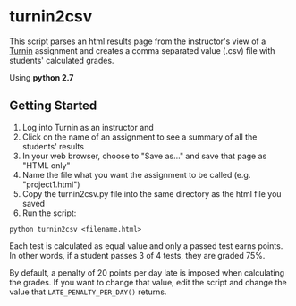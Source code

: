 # turnin2csv

This script parses an html results page from the instructor's view of a [Turnin](https://turnin.ecst.csuchico.edu) assignment and creates a comma separated value (.csv) file with students' calculated grades.

Using **python 2.7**

## Getting Started

1. Log into Turnin as an instructor and 
2. Click on the name of an assignment to see a summary of all the students' results
3. In your web browser, choose to "Save as..." and save that page as "HTML only"
4. Name the file what you want the assignment to be called (e.g. "project1.html")
5. Copy the turnin2csv.py file into the same directory as the html file you saved
6. Run the script:

`python turnin2csv <filename.html>`

Each test is calculated as equal value and only a passed test earns points. In other words, if a student passes 3 of 4 tests, they are graded 75%.

By default, a penalty of 20 points per day late is imposed when calculating the grades. If you want to change that value, edit the script and change the value that `LATE_PENALTY_PER_DAY()` returns.
